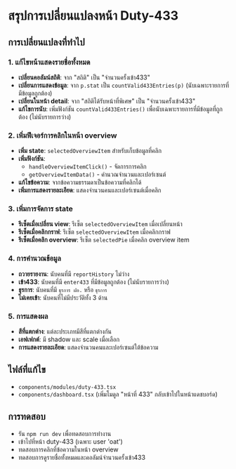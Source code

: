 # สรุปการเปลี่ยนแปลงหน้า Duty-433

## การเปลี่ยนแปลงที่ทำไป

### 1. แก้ไขหน้าแสดงรายชื่อทั้งหมด
- **เปลี่ยนคอลัมน์สถิติ**: จาก "สถิติ" เป็น "จำนวนครั้งเข้า433"
- **เปลี่ยนการแสดงข้อมูล**: จาก `p.stat` เป็น `countValid433Entries(p)` (นับเฉพาะรายการที่มีข้อมูลถูกต้อง)
- **เปลี่ยนในหน้า detail**: จาก "สถิติได้รับหน้าที่พิเศษ" เป็น "จำนวนครั้งเข้า433"
- **แก้ไขการนับ**: เพิ่มฟังก์ชัน `countValid433Entries()` เพื่อนับเฉพาะรายการที่มีข้อมูลที่ถูกต้อง (ไม่นับรายการว่าง)

### 2. เพิ่มฟีเจอร์การคลิกในหน้า overview
- **เพิ่ม state**: `selectedOverviewItem` สำหรับเก็บข้อมูลที่คลิก
- **เพิ่มฟังก์ชัน**: 
  - `handleOverviewItemClick()` - จัดการการคลิก
  - `getOverviewItemData()` - คำนวณจำนวนและเปอร์เซนต์
- **แก้ไขข้อความ**: จากข้อความธรรมดาเป็นข้อความที่คลิกได้
- **เพิ่มการแสดงรายละเอียด**: แสดงจำนวนคนและเปอร์เซนต์เมื่อคลิก

### 3. เพิ่มการจัดการ state
- **รีเซ็ตเมื่อเปลี่ยน view**: รีเซ็ต `selectedOverviewItem` เมื่อเปลี่ยนหน้า
- **รีเซ็ตเมื่อคลิกกราฟ**: รีเซ็ต `selectedOverviewItem` เมื่อคลิกกราฟ
- **รีเซ็ตเมื่อคลิก overview**: รีเซ็ต `selectedPie` เมื่อคลิก overview item

### 4. การคำนวณข้อมูล
- **ถวายรายงาน**: นับคนที่มี `reportHistory` ไม่ว่าง
- **เข้า433**: นับคนที่มี `enter433` ที่มีข้อมูลถูกต้อง (ไม่นับรายการว่าง)
- **ธุรการ**: นับคนที่มี `ธุรการ ฝอ.` หรือ `ธุรการ`
- **ไม่เคยเข้า**: นับคนที่ไม่มีประวัติทั้ง 3 ด้าน

### 5. การแสดงผล
- **สีที่แตกต่าง**: แต่ละประเภทมีสีที่แตกต่างกัน
- **เอฟเฟกต์**: มี shadow และ scale เมื่อเลือก
- **การแสดงรายละเอียด**: แสดงจำนวนคนและเปอร์เซนต์ใต้ข้อความ

## ไฟล์ที่แก้ไข
- `components/modules/duty-433.tsx`
- `components/dashboard.tsx` (เพิ่มโมดูล "หน้าที่ 433" กลับเข้าไปในหน้าแดชบอร์ด)

## การทดสอบ
- รัน `npm run dev` เพื่อทดสอบการทำงาน
- เข้าไปที่หน้า duty-433 (เฉพาะ user 'oat')
- ทดสอบการคลิกที่ข้อความในหน้า overview
- ทดสอบการดูรายชื่อทั้งหมดและคอลัมน์จำนวนครั้งเข้า433
